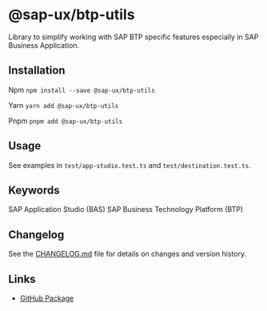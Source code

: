 # @sap-ux/btp-utils
Library to simplify working with SAP BTP specific features especially in SAP Business Application.

## Installation
Npm
`npm install --save @sap-ux/btp-utils`

Yarn
`yarn add @sap-ux/btp-utils`

Pnpm
`pnpm add @sap-ux/btp-utils`

## Usage
See examples in `test/app-studio.test.ts` and `test/destination.test.ts`.

## Keywords
SAP Application Studio (BAS)
SAP Business Technology Platform (BTP)

## Changelog

See the [CHANGELOG.md](https://github.com/SAP/open-ux-tools/blob/main/packages/btp-utils/CHANGELOG.md) file for details on changes and version history.
## Links

- [GitHub Package](https://github.com/SAP/open-ux-tools/tree/main/packages/btp-utils)